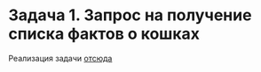 # Задача 1. Запрос на получение списка фактов о кошках

Реализация задачи [отсюда](https://github.com/netology-code/jd-homeworks/tree/master/http/task1)